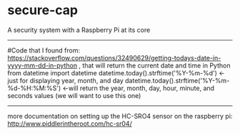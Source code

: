 # secure-cap
A security system with a Raspberry Pi at its core
***
#Code that I found from: https://stackoverflow.com/questions/32490629/getting-todays-date-in-yyyy-mm-dd-in-python , that will return the current date and time in Python
  from datetime import datetime
  datetime.today().strftime('%Y-%m-%d') <-just for displaying year, month, and day
  datetime.today().strftime('%Y-%m-%d-%H:%M:%S') <-will return the year, month, day, hour, minute, and seconds values (we will want           to use this one)
  ***
  more documentation on setting up the HC-SRO4 sensor on the raspberry pi: http://www.piddlerintheroot.com/hc-sr04/
  
